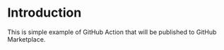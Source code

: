 # Introduction

This is simple example of GitHub Action that will be published to GitHub Marketplace.
